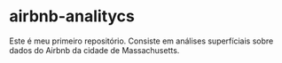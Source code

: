 # airbnb-analitycs
Este é meu primeiro repositório. Consiste em análises superfíciais sobre dados do Airbnb da cidade de Massachusetts.
